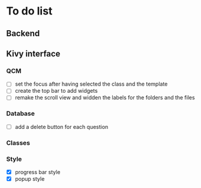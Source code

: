 # To do list

## Backend

## Kivy interface

### QCM

- [ ] set the focus after having selected the class and the template
- [ ] create the top bar to add widgets
- [ ] remake the scroll view and widden the labels for the folders and the files

### Database

- [ ] add a delete button for each question

### Classes


### Style 

- [x] progress bar style
- [x] popup style